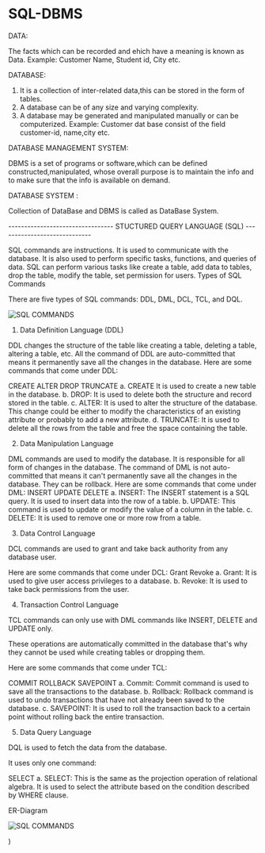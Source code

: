 # SQL-DBMS

DATA:

The facts which can be recorded and ehich have a meaning is known as Data.
Example: Customer Name, Student id, City etc.

DATABASE:

1. It is a collection of inter-related data,this can be stored in the form of tables.
2. A database can be of any size and varying complexity.
3. A database may be generated and manipulated manually or can be computerized.
Example: Customer dat base consist of the field customer-id, name,city etc.

DATABASE MANAGEMENT SYSTEM:

DBMS is a set of programs or software,which can be defined constructed,manipulated, whose overall purpose is to maintain the info and to make sure that the info is available on demand.

DATABASE SYSTEM :

Collection of DataBase and DBMS is called as DataBase System.



---------------------------------  STUCTURED QUERY LANGUAGE (SQL) -----------------------------


SQL commands are instructions. It is used to communicate with the database. It is also used to perform specific tasks, functions, and queries of data.
SQL can perform various tasks like create a table, add data to tables, drop the table, modify the table, set permission for users.
Types of SQL Commands

There are five types of SQL commands: DDL, DML, DCL, TCL, and DQL.

![SQL COMMANDS](https://static.javatpoint.com/dbms/images/dbms-sql-command.png)

1. Data Definition Language (DDL)

DDL changes the structure of the table like creating a table, deleting a table, altering a table, etc.
All the command of DDL are auto-committed that means it permanently save all the changes in the database.
Here are some commands that come under DDL:

CREATE
ALTER
DROP
TRUNCATE
a. CREATE It is used to create a new table in the database.
b. DROP: It is used to delete both the structure and record stored in the table.
c. ALTER: It is used to alter the structure of the database. This change could be either to modify the characteristics of an existing attribute or probably to add a new attribute.
d. TRUNCATE: It is used to delete all the rows from the table and free the space containing the table.

2. Data Manipulation Language

DML commands are used to modify the database. It is responsible for all form of changes in the database.
The command of DML is not auto-committed that means it can't permanently save all the changes in the database. They can be rollback.
Here are some commands that come under DML:
INSERT
UPDATE
DELETE
a. INSERT: The INSERT statement is a SQL query. It is used to insert data into the row of a table.
b. UPDATE: This command is used to update or modify the value of a column in the table.
c. DELETE: It is used to remove one or more row from a table.

3. Data Control Language

DCL commands are used to grant and take back authority from any database user.

Here are some commands that come under DCL:
Grant
Revoke
a. Grant: It is used to give user access privileges to a database.
b. Revoke: It is used to take back permissions from the user.


4. Transaction Control Language

TCL commands can only use with DML commands like INSERT, DELETE and UPDATE only.

These operations are automatically committed in the database that's why they cannot be used while creating tables or dropping them.

Here are some commands that come under TCL:

COMMIT
ROLLBACK
SAVEPOINT
a. Commit: Commit command is used to save all the transactions to the database.
b. Rollback: Rollback command is used to undo transactions that have not already been saved to the database.
c. SAVEPOINT: It is used to roll the transaction back to a certain point without rolling back the entire transaction.

5. Data Query Language

DQL is used to fetch the data from the database.

It uses only one command:

SELECT
a. SELECT: This is the same as the projection operation of relational algebra. It is used to select the attribute based on the condition described by WHERE clause.


ER-Diagram

![SQL COMMANDS](https://www.guru99.com/images/1/100518_0621_ERDiagramTu12.png)

)



